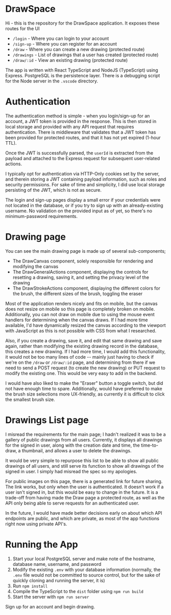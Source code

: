# DrawSpace

Hi - this is the repository for the DrawSpace application. It exposes these routes for the UI
- `/login` - Where you can login to your account
- `/sign-up` - Where you can register for an account
- `/draw` - Where you can create a new drawing (protected route)
- `/drawings` - List of drawings that a user has created (protected route)
- `/draw/:id` - View an existing drawing (protected route)

The app is written with React TypeScript and NodeJS (TypeScript) using Express. PostgreSQL is the persistence layer. There is a debugging script for the Node server in the `.vscode` directory.

# Authentication

The authentication method is simple - when you login/sign-up for an account, a JWT token is provided in the response. This is then stored in local storage and provided with any API request that requires authentication. There is middleware that validates that a JWT token has been provided for protected routes, and that it has not yet expired (1-hour TTL).

Once the JWT is successfully parsed, the `userId` is extracted from the payload and attached to the Express request for subsequent user-related actions.

I typically opt for authentication via HTTP-Only cookies set by the server, and therein storing a JWT containing payload information, such as roles and security permissions. For sake of time and simplicity, I did use local storage persisting of the JWT, which is not as secure.

The login and sign-up pages display a small error if your credentials were not located in the database, or if you try to sign up with an already-existing username. No validation on the provided input as of yet, so there's no minimum-password requirements.

# Drawing page

You can see the main drawing page is made up of several sub-components; 
- The DrawCanvas component, solely responsible for rendering and modifying the canvas
- The DrawGeneralActions component, displaying the controls for resetting a drawing, saving it, and setting the privacy level of the drawing
- The DrawStrokeActions component, displaying the different colors for the brush, the different sizes of the brush, toggling the eraser

Most of the application renders nicely and fits on mobile, but the canvas does not resize on mobile so this page is completely broken on mobile. Additionally, you can not draw on mobile due to using the mouse event handlers for determining when the canvas draws. If I had more time available, I'd have dynamically resized the canvas according to the viewport with JavaScript as this is not possible with CSS from what I researched.

Also, if you create a drawing, save it, and edit that same drawing and save again, rather than modifying the existing drawing record in the database, this creates a new drawing.
If I had more time, I would add this functionality, it would not be too many lines of code -- mainly just having to check if we're on the `/draw` or `/draw/:id` page, and determining from there if we need to send a POST request (to create the new drawing) or PUT request to modify the existing one. This would be very easy to add in the backend.

I would have also liked to make the "Eraser" button a toggle switch, but did not have enough time to spare. Additionally, would have preferred to make the brush size selections more UX-friendly, as currently it is difficult to click the smallest brush size.

# Drawings List page

I misread the requirements for the main page; I hadn't realized it was to be a gallery of public drawings from all users. Currently, it displays all drawings for the signed in user, along with the creation date and time, the time-to-draw, a thumbnail, and allows a user to delete the drawings.

It would be very simple to repurpose this list to be able to show all public drawings of all users, and still serve its function to show all drawings of the signed in user. I simply had misread the spec so my apologies. 

For public images on this page, there is a generated link for future sharing. The link works, but only when the user is authenticated. It doesn't work if a user isn't signed in, but this would be easy to change in the future. It is a trade-off from having made the Draw page a protected route, as well as the API only being able to serve requests for an authenticated user. 

In the future, I would have made better decisions early on about which API endpoints are public, and which are private, as most of the app functions right now using private API's.

# Running the App

1. Start your local PostgreSQL server and make note of the hostname, database name, username, and password
2. Modify the existing `.env` with your database information (normally, the `.env` file would not be committed to source control, but for the sake of quickly cloning and running the server, it is)
3. Run `npm install`
4. Compile the TypeScript to the `dist` folder using `npm run build`
5. Start the server with `npm run server`

Sign up for an account and begin drawing.

